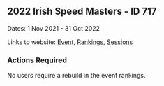 ## 2022 Irish Speed Masters - ID 717

Dates: 1 Nov 2021 - 31 Oct 2022

Links to website: [Event](https://www.gps-speedsurfing.com/default.aspx?mnu=event&val=717), [Rankings](https://www.gps-speedsurfing.com/default.aspx?mnu=eventranking&val=717), [Sessions](https://www.gps-speedsurfing.com/default.aspx?mnu=eventsessions&val=717)

### Actions Required

No users require a rebuild in the event rankings.

